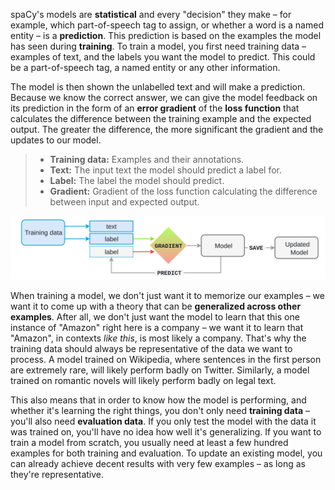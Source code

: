 spaCy's models are **statistical** and every "decision" they make – for example,
which part-of-speech tag to assign, or whether a word is a named entity – is a
**prediction**. This prediction is based on the examples the model has seen
during **training**. To train a model, you first need training data – examples
of text, and the labels you want the model to predict. This could be a
part-of-speech tag, a named entity or any other information.

The model is then shown the unlabelled text and will make a prediction. Because
we know the correct answer, we can give the model feedback on its prediction in
the form of an **error gradient** of the **loss function** that calculates the
difference between the training example and the expected output. The greater the
difference, the more significant the gradient and the updates to our model.

> - **Training data:** Examples and their annotations.
> - **Text:** The input text the model should predict a label for.
> - **Label:** The label the model should predict.
> - **Gradient:** Gradient of the loss function calculating the difference
>   between input and expected output.

![The training process](../../images/training.svg)

When training a model, we don't just want it to memorize our examples – we want
it to come up with a theory that can be **generalized across other examples**.
After all, we don't just want the model to learn that this one instance of
"Amazon" right here is a company – we want it to learn that "Amazon", in
contexts _like this_, is most likely a company. That's why the training data
should always be representative of the data we want to process. A model trained
on Wikipedia, where sentences in the first person are extremely rare, will
likely perform badly on Twitter. Similarly, a model trained on romantic novels
will likely perform badly on legal text.

This also means that in order to know how the model is performing, and whether
it's learning the right things, you don't only need **training data** – you'll
also need **evaluation data**. If you only test the model with the data it was
trained on, you'll have no idea how well it's generalizing. If you want to train
a model from scratch, you usually need at least a few hundred examples for both
training and evaluation. To update an existing model, you can already achieve
decent results with very few examples – as long as they're representative.
